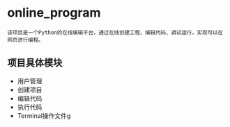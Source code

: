 # online_program
```text
该项目是一个Python的在线编辑平台，通过在线创建工程、编辑代码、调试运行，实现可以在网页进行编程。
```
## 项目具体模块

* 用户管理
* 创建项目
* 编辑代码
* 执行代码
* Terminal操作文件g